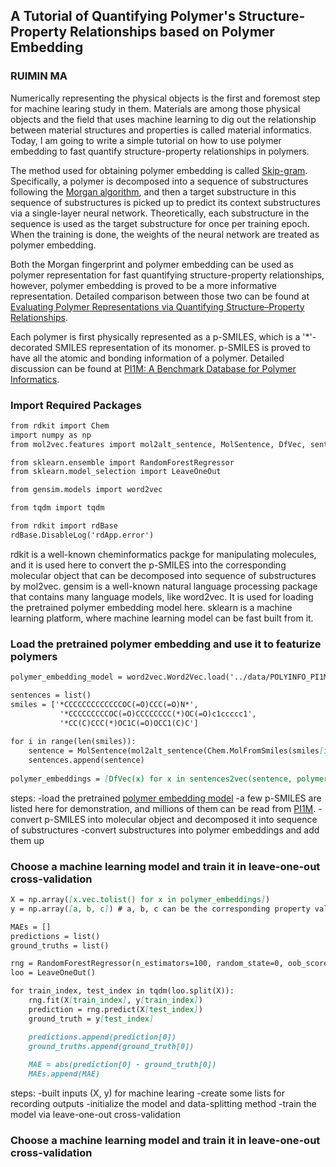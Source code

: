 ## A Tutorial of Quantifying Polymer's Structure-Property Relationships based on Polymer Embedding

### RUIMIN MA

Numerically representing the physical objects is the first and foremost step for machine learing study in them. Materials are among those physical objects and the field that uses machine learning to dig out the relationship between material structures and properties is called material informatics. Today, I am going to write a simple tutorial on how to use polymer embedding to fast quantify structure-property relationships in polymers. 

The method used for obtaining polymer embedding is called [Skip-gram](https://towardsdatascience.com/skip-gram-nlp-context-words-prediction-algorithm-5bbf34f84e0c). Specifically, a polymer is decomposed into a sequence of substructures following the [Morgan algorithm](https://pubs.acs.org/doi/abs/10.1021/ci100050t), and then a target substructure in this sequence of substructures is picked up to predict its context substructures via a single-layer neural network. Theoretically, each substructure in the sequence is used as the target substructure for once per training epoch. When the training is done, the weights of the neural network are treated as polymer embedding.

Both the Morgan fingerprint and polymer embedding can be used as polymer representation for fast quantifying structure-property relationships, however, polymer embedding is proved to be a more informative representation. Detailed comparison between those two can be found at [Evaluating Polymer Representations via Quantifying Structure–Property Relationships](https://pubs.acs.org/doi/abs/10.1021/acs.jcim.9b00358).

Each polymer is first physically represented as a p-SMILES, which is a '*'-decorated SMILES representation of its monomer. p-SMILES is proved to have all the atomic and bonding information of a polymer. Detailed discussion can be found at [PI1M: A Benchmark Database for Polymer Informatics](https://pubs.acs.org/doi/abs/10.1021/acs.jcim.0c00726).

### Import Required Packages
```markdown
from rdkit import Chem
import numpy as np 
from mol2vec.features import mol2alt_sentence, MolSentence, DfVec, sentences2vec 

from sklearn.ensemble import RandomForestRegressor
from sklearn.model_selection import LeaveOneOut

from gensim.models import word2vec

from tqdm import tqdm

from rdkit import rdBase
rdBase.DisableLog('rdApp.error')
```

rdkit is a well-known cheminformatics packge for manipulating molecules, and it is used here to convert the p-SMILES into the corresponding molecular object that can be decomposed into sequence of substructures by mol2vec. gensim is a well-known natural language processing package that contains many language models, like word2vec. It is used for loading the pretrained polymer embedding model here. sklearn is a machine learning platform, where machine learning model can be fast built from it.

### Load the pretrained polymer embedding and use it to featurize polymers

```markdown
polymer_embedding_model = word2vec.Word2Vec.load('../data/POLYINFO_PI1M.pkl')

sentences = list()
smiles = ['*CCCCCCCCCCCCCOC(=O)CCC(=O)N*', 
           '*CCCCCCCCCOC(=O)CCCCCCCC(*)OC(=O)c1ccccc1',
           '*CC(C)CCC(*)OC1C(=O)OCC1(C)C']
           
for i in range(len(smiles)):
    sentence = MolSentence(mol2alt_sentence(Chem.MolFromSmiles(smiles[i], 1))
    sentences.append(sentence)
    
polymer_embeddings = [DfVec(x) for x in sentences2vec(sentence, polymer_embedding_model, unseen='UNK')]
```
steps:
           -load the pretrained [polymer embedding model](https://drive.google.com/file/d/1_lfHWOLcV3VX37wN7kuBDFTAn6EYPQeD/view?usp=sharing)
           -a few p-SMILES are listed here for demonstration, and millions of them can be read from [PI1M](https://github.com/RUIMINMA1996/PI1M).
           -convert p-SMILES into molecular object and decomposed it into sequence of substructures
           -convert substructures into polymer embeddings and add them up

### Choose a machine learning model and train it in leave-one-out cross-validation
```markdown
X = np.array([x.vec.tolist() for x in polymer_embeddings])
y = np.array([a, b, c]) # a, b, c can be the corresponding property values

MAEs = []
predictions = list()
ground_truths = list()

rng = RandomForestRegressor(n_estimators=100, random_state=0, oob_score=False, n_jobs=-1)
loo = LeaveOneOut()

for train_index, test_index in tqdm(loo.split(X)):
    rng.fit(X[train_index], y[train_index])
    prediction = rng.predict(X[test_index])
    ground_truth = y[test_index]

    predictions.append(prediction[0])
    ground_truths.append(ground_truth[0])
    
    MAE = abs(prediction[0] - ground_truth[0])
    MAEs.append(MAE)
```
steps:
           -built inputs (X, y) for machine learing
           -create some lists for recording outputs
           -initialize the model and data-splitting method
           -train the model via leave-one-out cross-validation

### Choose a machine learning model and train it in leave-one-out cross-validation


